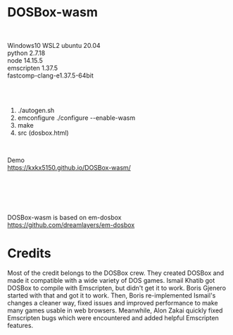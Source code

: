 # DOSBox-wasm

<br>

Windows10 WSL2 ubuntu 20.04  
python 2.7.18  
node 14.15.5  
emscripten 1.37.5  
fastcomp-clang-e1.37.5-64bit  

<br><br>

1. ./autogen.sh
2. emconfigure ./configure --enable-wasm
3. make
4. src (dosbox.html)

<br>

Demo  
https://kxkx5150.github.io/DOSBox-wasm/

<br><br><br><br>

DOSBox-wasm is based on em-dosbox  
https://github.com/dreamlayers/em-dosbox


# Credits
Most of the credit belongs to the DOSBox crew. They created DOSBox and made it compatible with a wide variety of DOS games. Ismail Khatib got DOSBox to compile with Emscripten, but didn't get it to work. Boris Gjenero started with that and got it to work. Then, Boris re-implemented Ismail's changes a cleaner way, fixed issues and improved performance to make many games usable in web browsers. Meanwhile, Alon Zakai quickly fixed Emscripten bugs which were encountered and added helpful Emscripten features.
